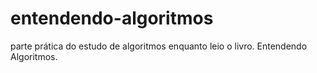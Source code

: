 # entendendo-algoritmos
parte prática do estudo de algoritmos enquanto leio o livro. Entendendo Algoritmos.
